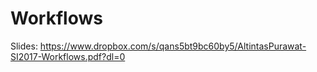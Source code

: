 # Workflows

Slides: <https://www.dropbox.com/s/qans5bt9bc60by5/AltintasPurawat-SI2017-Workflows.pdf?dl=0>
